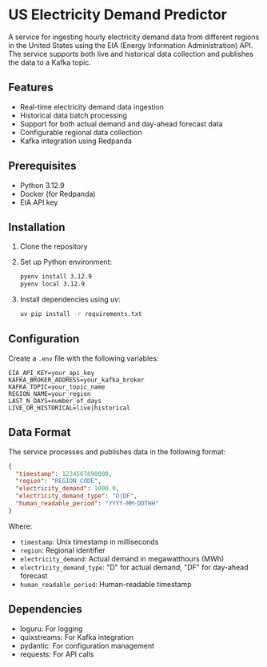 # US Electricity Demand Predictor

A service for ingesting hourly electricity demand data from different regions in the United States using the EIA (Energy Information Administration) API. The service supports both live and historical data collection and publishes the data to a Kafka topic.

## Features

- Real-time electricity demand data ingestion
- Historical data batch processing
- Support for both actual demand and day-ahead forecast data
- Configurable regional data collection
- Kafka integration using Redpanda

## Prerequisites

- Python 3.12.9
- Docker (for Redpanda)
- EIA API key

## Installation

1. Clone the repository
2. Set up Python environment:

   ```bash
   pyenv install 3.12.9
   pyenv local 3.12.9
   ```

3. Install dependencies using uv:
   ```bash
   uv pip install -r requirements.txt
   ```

## Configuration

Create a `.env` file with the following variables:

```env
EIA_API_KEY=your_api_key
KAFKA_BROKER_ADDRESS=your_kafka_broker
KAFKA_TOPIC=your_topic_name
REGION_NAME=your_region
LAST_N_DAYS=number_of_days
LIVE_OR_HISTORICAL=live|historical
```

## Data Format

The service processes and publishes data in the following format:

```json
{
  "timestamp": 1234567890000,
  "region": "REGION_CODE",
  "electricity_demand": 1000.0,
  "electricity_demand_type": "D|DF",
  "human_readable_period": "YYYY-MM-DDTHH"
}
```

Where:

- `timestamp`: Unix timestamp in milliseconds
- `region`: Regional identifier
- `electricity_demand`: Actual demand in megawatthours (MWh)
- `electricity_demand_type`: "D" for actual demand, "DF" for day-ahead forecast
- `human_readable_period`: Human-readable timestamp

## Dependencies

- loguru: For logging
- quixstreams: For Kafka integration
- pydantic: For configuration management
- requests: For API calls
